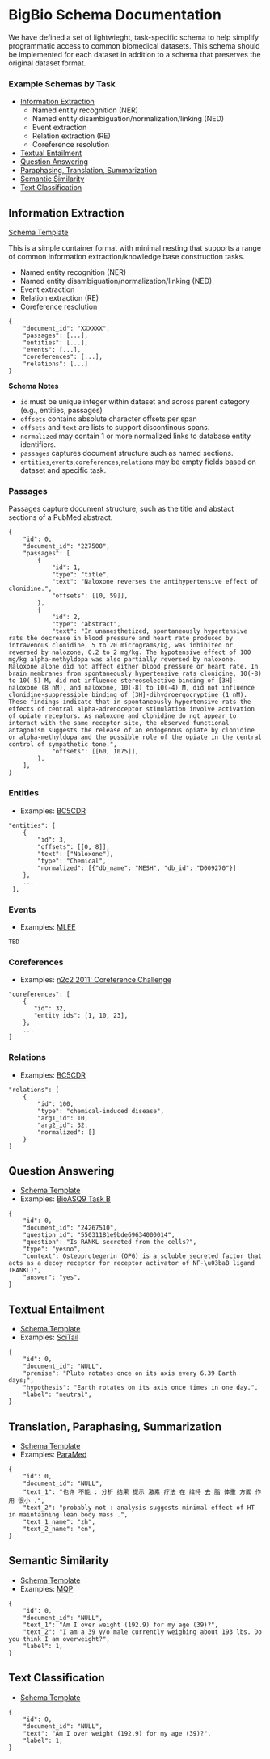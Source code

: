# BigBio Schema Documentation
We have defined a set of lightwieght, task-specific schema to help simplify programmatic access to common biomedical datasets. This schema should be implemented for each dataset in addition to a schema that preserves the original dataset format.

### Example Schemas by Task
- [Information Extraction](#information-extraction)
  - Named entity recognition (NER)
  - Named entity disambiguation/normalization/linking (NED)
  - Event extraction
  - Relation extraction (RE)
  - Coreference resolution
- [Textual Entailment](#textual-entailment)
- [Question Answering](#question-answering)
- [Paraphasing, Translation, Summarization](#translation,-paraphasing,-summarization)
- [Semantic Similarity](#semantic-similarity)
- [Text Classification](#text-classification)

## Information Extraction

[Schema Template](schemas/kb.py)

This is a simple container format with minimal nesting that supports a range of common information extraction/knowledge base construction tasks.

- Named entity recognition (NER)
- Named entity disambiguation/normalization/linking (NED)
- Event extraction
- Relation extraction (RE)
- Coreference resolution

```
{
    "document_id": "XXXXXX",
    "passages": [...],
    "entities": [...],
    "events": [...],
    "coreferences": [...],
    "relations": [...]
}
```



**Schema Notes**

- `id` must be unique integer within dataset and across parent category (e.g., entities, passages)
- `offsets` contains absolute character offsets per span
- `offsets` and `text` are lists to support discontinous spans. 
- `normalized` may contain 1 or more normalized links to database entity identifiers.
- `passages` captures document structure such as named sections.
- `entities`,`events`,`coreferences`,`relations` may be empty fields based on dataset and specific task.



### Passages

Passages capture document structure, such as the title and abstact sections of a PubMed abstract. 

```
{
    "id": 0,
    "document_id": "227508",
    "passages": [
        {
            "id": 1,
            "type": "title",
            "text": "Naloxone reverses the antihypertensive effect of clonidine.",
            "offsets": [[0, 59]],
        },
        {
            "id": 2,
            "type": "abstract",
            "text": "In unanesthetized, spontaneously hypertensive rats the decrease in blood pressure and heart rate produced by intravenous clonidine, 5 to 20 micrograms/kg, was inhibited or reversed by nalozone, 0.2 to 2 mg/kg. The hypotensive effect of 100 mg/kg alpha-methyldopa was also partially reversed by naloxone. Naloxone alone did not affect either blood pressure or heart rate. In brain membranes from spontaneously hypertensive rats clonidine, 10(-8) to 10(-5) M, did not influence stereoselective binding of [3H]-naloxone (8 nM), and naloxone, 10(-8) to 10(-4) M, did not influence clonidine-suppressible binding of [3H]-dihydroergocryptine (1 nM). These findings indicate that in spontaneously hypertensive rats the effects of central alpha-adrenoceptor stimulation involve activation of opiate receptors. As naloxone and clonidine do not appear to interact with the same receptor site, the observed functional antagonism suggests the release of an endogenous opiate by clonidine or alpha-methyldopa and the possible role of the opiate in the central control of sympathetic tone.",
            "offsets": [[60, 1075]],
        },
    ],
}
```

### Entities

- Examples: [BC5CDR](examples/bc5cdr.py)

```
"entities": [
    {
        "id": 3,
        "offsets": [[0, 8]],
        "text": ["Naloxone"],
        "type": "Chemical",
        "normalized": [{"db_name": "MESH", "db_id": "D009270"}]
    },
    ...
 ],
```

### Events
- Examples: [MLEE]()

```
TBD
```

### Coreferences

- Examples: [n2c2 2011: Coreference Challenge]()

```
"coreferences": [
	{
	   "id": 32,
	   "entity_ids": [1, 10, 23],
	},
	...
]
```

### Relations
- Examples: [BC5CDR](examples/bc5cdr.py)

```
"relations": [
    {
        "id": 100,
        "type": "chemical-induced disease",
        "arg1_id": 10,
        "arg2_id": 32,
        "normalized": []
    }
]
```

## Question Answering
- [Schema Template](schemas/qa.py)
- Examples: [BioASQ9 Task B](examples/bioasq9b.py)

```
{
	"id": 0,
	"document_id": "24267510",
	"question_id": "55031181e9bde69634000014",
	"question": "Is RANKL secreted from the cells?", 
	"type": "yesno",
	"context": Osteoprotegerin (OPG) is a soluble secreted factor that acts as a decoy receptor for receptor activator of NF-\u03baB ligand (RANKL)", 
	"answer": "yes",
}
```

## Textual Entailment

- [Schema Template](schemas/entailment.py)
- Examples: [SciTail](examples/scitail.py)

```
{
	"id": 0,
	"document_id": "NULL",
	"premise": "Pluto rotates once on its axis every 6.39 Earth days;",
	"hypothesis": "Earth rotates on its axis once times in one day.",
	"label": "neutral",
}
```

## Translation, Paraphasing, Summarization

- [Schema Template](schema/text_to_text.py)
- Examples: [ParaMed](examples/paramed.py)

```
{
	"id": 0,
	"document_id": "NULL",
	"text_1": "也许 不能 : 分析 结果 提示 激素 疗法 在 维持 去 脂 体重 方面 作用 很小 .",
	"text_2": "probably not : analysis suggests minimal effect of HT in maintaining lean body mass .",
	"text_1_name": "zh",
	"text_2_name": "en",
}
```


## Semantic Similarity
- [Schema Template](schema/pairs.py)
- Examples: [MQP](examples/mqp.py)

```
{
	"id": 0,
	"document_id": "NULL",
	"text_1": "Am I over weight (192.9) for my age (39)?",
	"text_2": "I am a 39 y/o male currently weighing about 193 lbs. Do you think I am overweight?",
	"label": 1,
}
```

## Text Classification
- [Schema Template](schema/text.py)

```
{
	"id": 0,
	"document_id": "NULL",
	"text": "Am I over weight (192.9) for my age (39)?",
	"label": 1,
}
```
